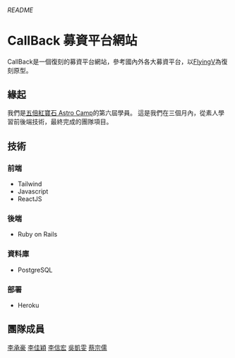 ###### README
# CallBack 募資平台網站
CallBack是一個復刻的募資平台網站，參考國內外各大募資平台，以[FlyingV](https://www.flyingv.cc/)為復刻原型。
## 緣起
我們是[五倍紅寶石 Astro Camp](https://astro.5xruby.tw/)的第六屆學員。
這是我們在三個月內，從素人學習前後端技術，最終完成的團隊項目。

## 技術
### 前端
- Tailwind
- Javascript
- ReactJS
### 後端
- Ruby on Rails
### 資料庫
- PostgreSQL
### 部署
- Heroku

## 團隊成員
[李承豪](https://github.com/prodigy7748)
[李佳穎](https://github.com/jiaying2020)
[李信宏](https://github.com/twhank)
[吳凱雯](https://github.com/wineuwu)
[蔡宗儒](https://github.com/bobanderic2000)
